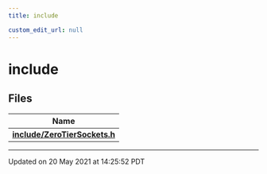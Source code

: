 ```yaml
---
title: include

custom_edit_url: null
---
```


# include

## Files

| Name           |
| -------------- |
| **[include/ZeroTierSockets.h](/autogen/libzt/files/_zero_tier_sockets_8h.md#file-zerotiersockets.h)**  |






-------------------------------

Updated on 20 May 2021 at 14:25:52 PDT
